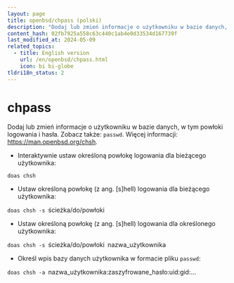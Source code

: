 ```yaml
---
layout: page
title: openbsd/chpass (polski)
description: "Dodaj lub zmień informacje o użytkowniku w bazie danych, w tym powłoki logowania i hasła."
content_hash: 02fb7925a558c63c440c1ab4e0d33534d167739f
last_modified_at: 2024-05-09
related_topics:
  - title: English version
    url: /en/openbsd/chpass.html
    icon: bi bi-globe
tldri18n_status: 2
---
```

# chpass

Dodaj lub zmień informacje o użytkowniku w bazie danych, w tym powłoki logowania i hasła.
Zobacz także: `passwd`.
Więcej informacji: <https://man.openbsd.org/chsh>.

- Interaktywnie ustaw określoną powłokę logowania dla bieżącego użytkownika:

`doas chsh`

- Ustaw określoną powłokę (z ang. [s]hell) logowania dla bieżącego użytkownika:

`doas chsh -s `<span class="tldr-var badge badge-pill bg-dark-lm bg-white-dm text-white-lm text-dark-dm font-weight-bold">ścieżka/do/powłoki</span>

- Ustaw określoną powłokę (z ang. [s]hell) logowania dla określonego użytkownika:

`doas chsh -s `<span class="tldr-var badge badge-pill bg-dark-lm bg-white-dm text-white-lm text-dark-dm font-weight-bold">ścieżka/do/powłoki</span>` `<span class="tldr-var badge badge-pill bg-dark-lm bg-white-dm text-white-lm text-dark-dm font-weight-bold">nazwa_użytkownika</span>

- Określ wpis bazy danych użytkownika w formacie pliku `passwd`:

`doas chsh -a `<span class="tldr-var badge badge-pill bg-dark-lm bg-white-dm text-white-lm text-dark-dm font-weight-bold">nazwa_użytkownika:zaszyfrowane_hasło:uid:gid:...</span>
